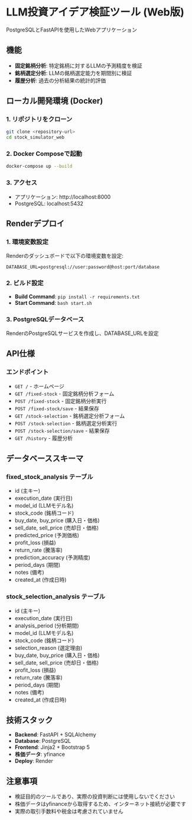 # LLM投資アイデア検証ツール (Web版)

PostgreSQLとFastAPIを使用したWebアプリケーション

## 機能

- **固定銘柄分析**: 特定銘柄に対するLLMの予測精度を検証
- **銘柄選定分析**: LLMの銘柄選定能力を期間別に検証  
- **履歴分析**: 過去の分析結果の統計的評価

## ローカル開発環境 (Docker)

### 1. リポジトリをクローン
```bash
git clone <repository-url>
cd stock_simulator_web
```

### 2. Docker Composeで起動
```bash
docker-compose up --build
```

### 3. アクセス
- アプリケーション: http://localhost:8000
- PostgreSQL: localhost:5432

## Renderデプロイ

### 1. 環境変数設定
Renderのダッシュボードで以下の環境変数を設定:

```
DATABASE_URL=postgresql://user:password@host:port/database
```

### 2. ビルド設定
- **Build Command**: `pip install -r requirements.txt`
- **Start Command**: `bash start.sh`

### 3. PostgreSQLデータベース
RenderのPostgreSQLサービスを作成し、DATABASE_URLを設定

## API仕様

### エンドポイント

- `GET /` - ホームページ
- `GET /fixed-stock` - 固定銘柄分析フォーム
- `POST /fixed-stock` - 固定銘柄分析実行
- `POST /fixed-stock/save` - 結果保存
- `GET /stock-selection` - 銘柄選定分析フォーム  
- `POST /stock-selection` - 銘柄選定分析実行
- `POST /stock-selection/save` - 結果保存
- `GET /history` - 履歴分析

## データベーススキーマ

### fixed_stock_analysis テーブル
- id (主キー)
- execution_date (実行日)
- model_id (LLMモデル名)
- stock_code (銘柄コード)
- buy_date, buy_price (購入日・価格)
- sell_date, sell_price (売却日・価格)
- predicted_price (予測価格)
- profit_loss (損益)
- return_rate (騰落率)
- prediction_accuracy (予測精度)
- period_days (期間)
- notes (備考)
- created_at (作成日時)

### stock_selection_analysis テーブル
- id (主キー)
- execution_date (実行日)
- analysis_period (分析期間)
- model_id (LLMモデル名)
- stock_code (銘柄コード)
- selection_reason (選定理由)
- buy_date, buy_price (購入日・価格)
- sell_date, sell_price (売却日・価格)
- profit_loss (損益)
- return_rate (騰落率)
- period_days (期間)
- notes (備考)
- created_at (作成日時)

## 技術スタック

- **Backend**: FastAPI + SQLAlchemy
- **Database**: PostgreSQL
- **Frontend**: Jinja2 + Bootstrap 5
- **株価データ**: yfinance
- **Deploy**: Render

## 注意事項

- 検証目的のツールであり、実際の投資判断には使用しないでください
- 株価データはyfinanceから取得するため、インターネット接続が必要です
- 実際の取引手数料や税金は考慮されていません
